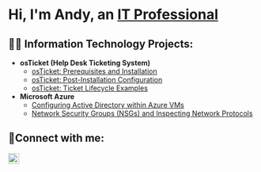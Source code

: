 <h1>Hi, I'm Andy, an <a href="https://www.linkedin.com/in/andy-gomez-7bb38128a/">IT Professional</a></h1>

<h2>👨‍💻 Information Technology Projects:</h2>

- <b>osTicket (Help Desk Ticketing System)</b>
  - [osTicket: Prerequisites and Installation](https://github.com/aGomez1241/osticket-prereqs)
  - [osTicket: Post-Installation Configuration](https://github.com/aGomez1241/post-install-config)
  - [osTicket: Ticket Lifecycle Examples](https://github.com/aGomez1241/ticket-lifecycle)
- <b>Microsoft Azure</b>
  - [Configuring Active Directory within Azure VMs](https://github.com/aGomez1241/configure-ad)
  - [Network Security Groups (NSGs) and Inspecting Network Protocols](https://github.com/aGomez1241/azure-network-protocols)

<h2>🤳Connect with me:</h2>

[<img align="left" alt="Andy | LinkedIn" width="22px" src="https://cdn.jsdelivr.net/npm/simple-icons@v3/icons/linkedin.svg" />][linkedin]


[linkedin]: https://www.linkedin.com/in/andy-gomez-7bb38128a/
